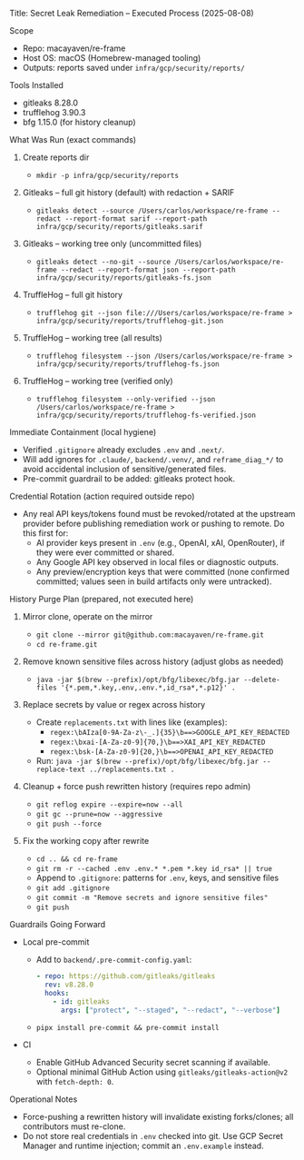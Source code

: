 Title: Secret Leak Remediation – Executed Process (2025-08-08)

Scope
- Repo: macayaven/re-frame
- Host OS: macOS (Homebrew-managed tooling)
- Outputs: reports saved under `infra/gcp/security/reports/`

Tools Installed
- gitleaks 8.28.0
- trufflehog 3.90.3
- bfg 1.15.0 (for history cleanup)

What Was Run (exact commands)
1) Create reports dir
   - `mkdir -p infra/gcp/security/reports`

2) Gitleaks – full git history (default) with redaction + SARIF
   - `gitleaks detect --source /Users/carlos/workspace/re-frame --redact --report-format sarif --report-path infra/gcp/security/reports/gitleaks.sarif`

3) Gitleaks – working tree only (uncommitted files)
   - `gitleaks detect --no-git --source /Users/carlos/workspace/re-frame --redact --report-format json --report-path infra/gcp/security/reports/gitleaks-fs.json`

4) TruffleHog – full git history
   - `trufflehog git --json file:///Users/carlos/workspace/re-frame > infra/gcp/security/reports/trufflehog-git.json`

5) TruffleHog – working tree (all results)
   - `trufflehog filesystem --json /Users/carlos/workspace/re-frame > infra/gcp/security/reports/trufflehog-fs.json`

6) TruffleHog – working tree (verified only)
   - `trufflehog filesystem --only-verified --json /Users/carlos/workspace/re-frame > infra/gcp/security/reports/trufflehog-fs-verified.json`

Immediate Containment (local hygiene)
- Verified `.gitignore` already excludes `.env` and `.next/`.
- Will add ignores for `.claude/`, `backend/.venv/`, and `reframe_diag_*/` to avoid accidental inclusion of sensitive/generated files.
- Pre-commit guardrail to be added: gitleaks protect hook.

Credential Rotation (action required outside repo)
- Any real API keys/tokens found must be revoked/rotated at the upstream provider before publishing remediation work or pushing to remote. Do this first for:
  - AI provider keys present in `.env` (e.g., OpenAI, xAI, OpenRouter), if they were ever committed or shared.
  - Any Google API key observed in local files or diagnostic outputs.
  - Any preview/encryption keys that were committed (none confirmed committed; values seen in build artifacts only were untracked).

History Purge Plan (prepared, not executed here)
1) Mirror clone, operate on the mirror
   - `git clone --mirror git@github.com:macayaven/re-frame.git`
   - `cd re-frame.git`

2) Remove known sensitive files across history (adjust globs as needed)
   - `java -jar $(brew --prefix)/opt/bfg/libexec/bfg.jar --delete-files '{*.pem,*.key,.env,.env.*,id_rsa*,*.p12}' .`

3) Replace secrets by value or regex across history
   - Create `replacements.txt` with lines like (examples):
     - `regex:\bAIza[0-9A-Za-z\-_.]{35}\b==>GOOGLE_API_KEY_REDACTED`
     - `regex:\bxai-[A-Za-z0-9]{70,}\b==>XAI_API_KEY_REDACTED`
     - `regex:\bsk-[A-Za-z0-9]{20,}\b==>OPENAI_API_KEY_REDACTED`
   - Run: `java -jar $(brew --prefix)/opt/bfg/libexec/bfg.jar --replace-text ../replacements.txt .`

4) Cleanup + force push rewritten history (requires repo admin)
   - `git reflog expire --expire=now --all`
   - `git gc --prune=now --aggressive`
   - `git push --force`

5) Fix the working copy after rewrite
   - `cd .. && cd re-frame`
   - `git rm -r --cached .env .env.* *.pem *.key id_rsa* || true`
   - Append to `.gitignore`: patterns for `.env`, keys, and sensitive files
   - `git add .gitignore`
   - `git commit -m "Remove secrets and ignore sensitive files"`
   - `git push`

Guardrails Going Forward
- Local pre-commit
  - Add to `backend/.pre-commit-config.yaml`:
    ```yaml
    - repo: https://github.com/gitleaks/gitleaks
      rev: v8.28.0
      hooks:
        - id: gitleaks
          args: ["protect", "--staged", "--redact", "--verbose"]
    ```
  - `pipx install pre-commit && pre-commit install`

- CI
  - Enable GitHub Advanced Security secret scanning if available.
  - Optional minimal GitHub Action using `gitleaks/gitleaks-action@v2` with `fetch-depth: 0`.

Operational Notes
- Force-pushing a rewritten history will invalidate existing forks/clones; all contributors must re-clone.
- Do not store real credentials in `.env` checked into git. Use GCP Secret Manager and runtime injection; commit an `.env.example` instead.
